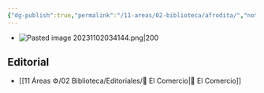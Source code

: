 ```yaml
---
{"dg-publish":true,"permalink":"/11-areas/02-biblioteca/afrodita/","noteIcon":""}
---
```


- ![Pasted image 20231102034144.png|200](/img/user/10%20Entrada%20%F0%9F%9B%92/%F0%9F%92%BE%20Adjuntos/Pasted%20image%2020231102034144.png)
## Editorial
  - [[11 Áreas ⚙/02 Biblioteca/Editoriales/📔 El Comercio\|📔 El Comercio]]

